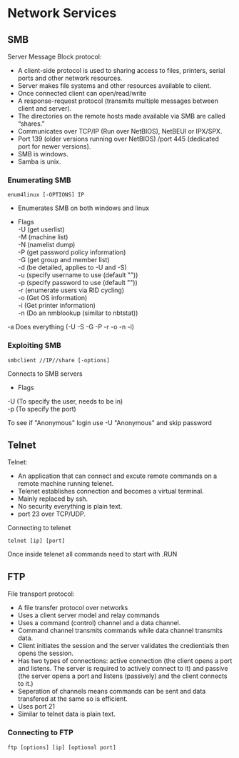 # Network Services

## SMB

Server Message Block protocol: 

- A client-side protocol is used to sharing access to files, printers, serial ports and other network resources.
- Server makes file systems and other resources available to client. 
- Once connected client can open/read/write 
- A response-request protocol (transmits multiple messages between client and server).
- The directories on the remote hosts made available via SMB are called “shares.”
- Communicates over TCP/IP (Run over NetBIOS), NetBEUI or IPX/SPX.
- Port 139 (older versions running over NetBIOS) /port 445 (dedicated port for newer versions).
- SMB is windows.
- Samba is unix.

### Enumerating SMB

~~~
enum4linux [-OPTIONS] IP
~~~
- Enumerates SMB on both windows and linux

- Flags  
-U (get userlist)  
-M (machine list)  
-N (namelist dump)  
-P (get password policy information)  
-G (get group and member list)  
-d (be detailed, applies to -U and -S)  
-u (specify username to use (default ""))    
-p (specify password to use (default ""))   
-r (enumerate users via RID cycling)   
-o (Get OS information)  
-i (Get printer information)  
-n (Do an nmblookup (similar to nbtstat))  

-a Does everything (-U -S -G -P -r -o -n -i)  

### Exploiting SMB

~~~
smbclient //IP//share [-options]
~~~

Connects to SMB servers

- Flags  

-U (To specify the user, needs to be in)  
-p (To specify the port)  

To see if "Anonymous" login use -U "Anonymous" and skip password

## Telnet

Telnet:

- An application that can connect and excute remote commands on a remote machine running telenet.
- Telenet establishes connection and becomes a virtual terminal.
- Mainly replaced by ssh.
- No security everything is plain text.
- port 23 over TCP/UDP.

Connecting to telenet

~~~
telnet [ip] [port]
~~~

Once inside telenet all commands need to start with .RUN

## FTP 
	
File transport protocol:
- A file transfer protocol over networks
- Uses a client server model and relay commands 
- Uses a command (control) channel and a data channel.
- Command channel transmits commands while data channel transmits data.
- Client initiates the session and the server validates the credientials then opens the session.
- Has two types of connections: active connection (the client opens a port and listens. The server is required to actively connect to it) and
passive (the server opens a port and listens (passively) and the client connects to it.)
- Seperation of channels means commands can be sent and data transfered at the same so is efficient. 
- Uses port 21
- Similar to telnet data is plain text.
  
### Connecting to FTP 

~~~
ftp [options] [ip] [optional port]
~~~








